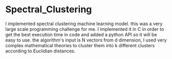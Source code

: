 # Spectral_Clustering
I implemented spectral clustering machine learning model. this was a very large scale programming challenge for me. I implemented it in C in order to get the best execution time in code and added a python API so it will be easy to use. the algorithm's input is N vectors from d dimension, I used very complex mathematical theories to cluster them into k different clusters according to Euclidian distances.
